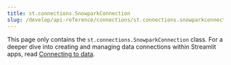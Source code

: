 ```yaml
---
title: st.connections.SnowparkConnection
slug: /develop/api-reference/connections/st.connections.snowparkconnection
---
```


<Tip>

This page only contains the `st.connections.SnowparkConnection` class. For a deeper dive into creating and managing data connections within Streamlit apps, read [Connecting to data](/develop/concepts/connections/connecting-to-data).

</Tip>

<Autofunction function="streamlit.connections.SnowparkConnection" deprecated={true} deprecatedText="<code>st.connections.SnowParkConnection</code> was deprecated in version 1.28.0. Use <a href='/develop/api-reference/connections/st.connections.snowflakeconnection'><code>st.connections.SnowflakeConnection</code></a> instead." />

<Autofunction function="streamlit.connections.SnowparkConnection.query" />

<Autofunction function="streamlit.connections.SnowparkConnection.reset" />

<Autofunction function="streamlit.connections.SnowparkConnection.safe_session" />

<Autofunction function="streamlit.connections.SnowparkConnection.session" />
